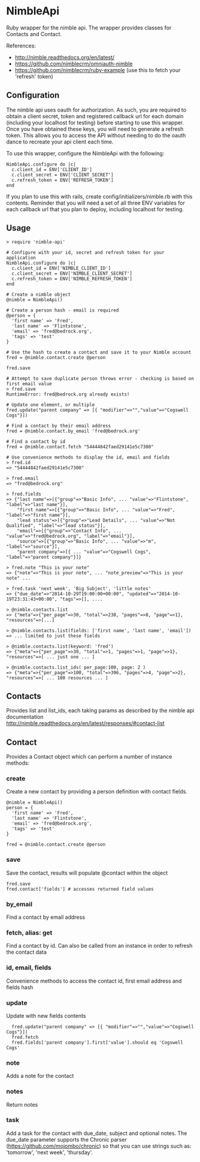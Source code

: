 NimbleApi
=========

Ruby wrapper for the nimble api. The wrapper provides classes for Contacts and Contact.

References:
  * http://nimble.readthedocs.org/en/latest/
  * https://github.com/nimblecrm/omniauth-nimble
  * https://github.com/nimblecrm/ruby-example (use this to fetch your 'refresh' token)

## Configuration

The nimble api uses oauth for authorization. As such, you are required to obtain a client secret, token and registered callback url for each domain (including your localhost for testing) before starting to use this wrapper. Once you have obtained these keys, you will need to generate a refresh token. This allows you to access the API without needing to do the oauth dance to recreate your api client each time.

To use this wrapper, configure the NimbleApi with the following:

    NimbleApi.configure do |c|
      c.client_id = ENV['CLIENT_ID']
      c.client_secret = ENV['CLIENT_SECRET']
      c.refresh_token = ENV['REFRESH_TOKEN']
    end
    
If you plan to use this with rails, create config/initializers/nimble.rb with this contents. Reminder that you will need a set of all three ENV variables for each callback url that you plan to deploy, including localhost for testing.

## Usage

    > require 'nimble-api'

    # Configure with your id, secret and refresh token for your application
    NimbleApi.configure do |c|
      c.client_id = ENV['NIMBLE_CLIENT_ID']
      c.client_secret = ENV['NIMBLE_CLIENT_SECRET']
      c.refresh_token = ENV['NIMBLE_REFRESH_TOKEN']
    end

    # Create a nimble object
    @nimble = NimbleApi()

    # Create a person hash - email is required
    @person = {
      'first name' => 'Fred',
      'last name' => 'Flintstone',
      'email' => 'fred@bedrock.org',
      'tags' => 'test'
    }

    # Use the hash to create a contact and save it to your Nimble account
    fred = @nimble.contact.create @person

    fred.save

    # Attempt to save duplicate person throws error - checking is based on first email value
    > fred.save
    RuntimeError: fred@bedrock.org already exists!

    # Update one element, or multiple
    fred.update("parent company" => [{ "modifier"=>"","value"=>"Cogswell Cogs"}])

    # Find a contact by their email address
    fred = @nimble.contact.by_email 'fred@bedrock.org'

    # Find a contact by id
    fred = @nimble.contact.fetch "54444842faed29141e5c7300"

    # Use convenience methods to display the id, email and fields
    > fred.id
    => "54444842faed29141e5c7300"

    > fred.email
    => "fred@bedrock.org"

    > fred.fields
    => {"last name"=>[{"group"=>"Basic Info", ... "value"=>"Flintstone", "label"=>"last name"}],
        "first name"=>[{"group"=>"Basic Info", ... "value"=>"Fred", "label"=>"first name"}], 
        "lead status"=>[{"group"=>"Lead Details", ... "value"=>"Not Qualified", "label"=>"lead status"}], 
        "email"=>[{"group"=>"Contact Info", ... "value"=>"fred@bedrock.org", "label"=>"email"}], 
        "source"=>[{"group"=>"Basic Info", ... "value"=>"m", "label"=>"source"}],
        "parent company"=>[{ ... "value"=>"Cogswell Cogs", "label"=>"parent company"}]}

    > fred.note "This is your note"
    => {"note"=>"This is your note", ... "note_preview"=>"This is your note" ...

    > fred.task 'next week', 'Big Subject', 'little notes'
    => {"due_date"=>"2014-10-29T19:00:00+00:00", "updated"=>"2014-10-19T23:31:43+00:00", "tags"=>[], ....

    > @nimble.contacts.list
    => {"meta"=>{"per_page"=>30, "total"=>238, "pages"=>8, "page"=>1}, "resources"=>[...]

    > @nimble.contacts.list(fields: ['first name', 'last name', 'email'])
    => ... limited to just these fields

    > @nimble.contacts.list(keyword: 'fred')
    => {"meta"=>{"per_page"=>30, "total"=>1, "pages"=>1, "page"=>1}, "resources"=>[ ... just one ... ]
    
    > @nimble.contacts.list_ids( per_page:100, page: 2 )
    => {"meta"=>{"per_page"=>100, "total"=>396, "pages"=>4, "page"=>2}, "resources"=>[ ... 100 resources ... ]

## Contacts

Provides list and list_ids, each taking params as described by the nimble api documentation http://nimble.readthedocs.org/en/latest/responses/#contact-list

## Contact

Provides a Contact object which can perform a number of instance methods:

### create
Create a new contact by providing a person definition with contact fields.

    @nimble = NimbleApi()
    person = {
      'first name' => 'Fred',
      'last name' => 'Flintstone',
      'email' => 'fred@bedrock.org',
      'tags' => 'test'
    }
    
    fred = @nimble.contact.create @person


### save
Save the contact, results will populate @contact within the object

    fred.save
    fred.contact['fields'] # accesses returned field values

### by_email
Find a contact by email address

### fetch, alias: get
Find a contact by id. Can also be called from an instance in order to refresh the contact data

### id, email, fields
Convenience methods to access the contact id, first email address and fields hash

### update
Update with new fields contents

      fred.update("parent company" => [{ "modifier"=>"","value"=>"Cogswell Cogs"}])
      fred.fetch
      fred.fields['parent company'].first['value'].should eq 'Cogswell Cogs'

### note
Adds a note for the contact


### notes
Return notes

### task
Add a task for the contact with due_date, subject and optional notes. The due_date parameter supports the Chronic parser (https://github.com/mojombo/chronic) so that you can use strings such as: 'tomorrow', 'next week', 'thursday'.
